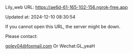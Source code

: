 Lily_web URL: https://ae6d-61-165-102-156.ngrok-free.app

Updated at: 2024-12-10 08:30:54

If you cannot open this URL, the server might be down.

Please contact: 

goley04@foxmail.com Or Wechat:GL_yeaH
